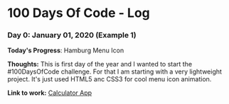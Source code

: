 # 100 Days Of Code - Log

### Day 0: January 01, 2020 (Example 1)

**Today's Progress**: Hamburg Menu Icon

**Thoughts:** This is first day of the year and I wanted to start the #100DaysOfCode challenge. For that I am starting with a very lightweight project. It's just used HTML5 anc CSS3 for cool menu icon animation.

**Link to work:** [Calculator App](http://www.example.com)
